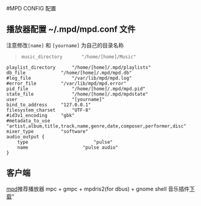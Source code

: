 #MPD CONFIG 配置

## 播放器配置 ~/.mpd/mpd.conf 文件

注意修改`[name]` 和 `[yourname]` 为自己的目录名称

>     music_directory		"/home/[home]/Music"
	playlist_directory		"/home/[home]/.mpd/playlists"
	db_file				"/home/[home]/.mpd/mpd.db"
	#log_file				"/var/lib/mpd/mpd.log"
	#error_file			"/var/lib/mpd/mpd.error"
	pid_file				"/home/[home]/.mpd/mpd.pid"
	state_file				"/home/[home]/.mpd/mpdstate"
	user					"[yourname]"
	bind_to_address		"127.0.0.1"
	filesystem_charset		"UTF-8"
	#id3v1_encoding		"gbk"
	#metadata_to_use		"artist,album,title,track,name,genre,date,composer,performer,disc"
	mixer_type			"software"
	audio_output {
		type                    	"pulse"
		name                   	"pulse audio"
	}

## 客户端

[mpd](https://wiki.archlinux.org/index.php/Music_Player_Daemon_(%E7%AE%80%E4%BD%93%E4%B8%AD%E6%96%87))推荐播放器 mpc + gmpc + mpdris2(for dbus) + gnome shell 音乐插件[下载](https://github.com/eonpatapon/gnome-shell-extensions-mediaplayer)"
